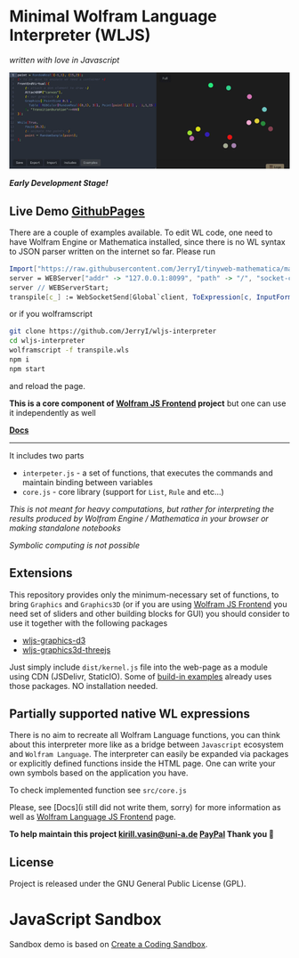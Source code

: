 # Minimal Wolfram Language Interpreter (WLJS) 
*written with love in Javascript*

![image](static/demo.gif)

***Early Development Stage!***

## Live Demo [GithubPages](https://jerryi.github.io/wljs-interpreter/)
There are a couple of examples available. To edit WL code, one need to have Wolfram Engine or Mathematica installed, since there is no WL syntax to JSON parser written on the internet so far. Please run
```mathematica
Import["https://raw.githubusercontent.com/JerryI/tinyweb-mathematica/master/Tinyweb/Tinyweb.wl"];
server = WEBServer["addr" -> "127.0.0.1:8099", "path" -> "/", "socket-close" -> True];
server // WEBServerStart;
transpile[c_] := WebSocketSend[Global`client, ToExpression[c, InputForm, Hold]];
```
or if you wolframscript
```bash
git clone https://github.com/JerryI/wljs-interpreter
cd wljs-interpreter
wolframscript -f transpile.wls
npm i
npm start
```
and reload the page.

__This is a core component of [Wolfram JS Frontend](https://github.com/JerryI/wolfram-js-frontend) project__
but one can use it independently as well

__[Docs](https://jerryi.github.io/wljs-docs/)__

---

It includes two parts
- `interpeter.js` - a set of functions, that executes the commands and maintain binding between variables
- `core.js` - core library (support for `List`, `Rule` and etc...)

*This is not meant for heavy computations, but rather for interpreting the results produced by Wolfram Engine / Mathematica in your browser or making standalone notebooks*

*Symbolic computing is not possible*

## Extensions
This repository provides only the minimum-necessary set of functions, to bring `Graphics` and `Graphics3D` (or if you are using [Wolfram JS Frontend](https://github.com/JerryI/wolfram-js-frontend) you need set of sliders and other building blocks for GUI) you should consider to use it together with the following packages

- [wljs-graphics-d3](https://github.com/JerryI/wljs-graphics-d3)
- [wljs-graphics3d-threejs](https://github.com/JerryI/Mathematica-ThreeJS-graphics-engine)

Just simply include `dist/kernel.js` file into the web-page as a module using CDN (JSDelivr, StaticIO). Some of [build-in examples]((#examples)) already uses those packages. NO installation needed.

## Partially supported native WL expressions
There is no aim to recreate all Wolfram Language functions, you can think about this interpreter more like as a bridge between `Javascript` ecosystem and `Wolfram Language`. The interpreter can easily be expanded via packages or explicitly defined functions inside the HTML page. One can write your own symbols based on the application you have.

To check implemented function see `src/core.js`

Please, see [Docs](i still did not write them, sorry) for more information as well as [Wolfram Language JS Frontend](https://github.com/JerryI/wolfram-js-frontend) page.

__To help maintain this project [kirill.vasin@uni-a.de](https://www.paypal.com/donate/?hosted_button_id=BN9LWUUUJGW54) [PayPal](https://www.paypal.com/donate/?hosted_button_id=BN9LWUUUJGW54) Thank you 🍺__

## License

Project is released under the GNU General Public License (GPL).

# JavaScript Sandbox

Sandbox demo is based on [Create a Coding Sandbox](https://joyofcode.xyz/create-a-coding-sandbox).


